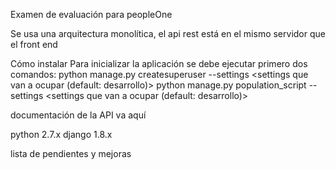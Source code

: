Examen de evaluación para peopleOne

Se usa una arquitectura monolítica, el api rest está en el mismo servidor que el front end

Cómo instalar
Para inicializar la aplicación se debe ejecutar primero dos comandos:
python manage.py createsuperuser --settings <settings que van a ocupar (default: desarrollo)>
python manage.py population_script --settings <settings que van a ocupar (default: desarrollo)>

documentación de la API va aquí

python 2.7.x
django 1.8.x


lista de pendientes y mejoras

